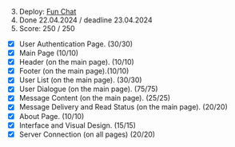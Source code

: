 
3. Deploy: [Fun Chat](https://rolling-scopes-school.github.io/demetrius81-JSFE2023Q4)
4. Done 22.04.2024 / deadline 23.04.2024
5. Score: 250 / 250

- [x] User Authentication Page. (30/30)
- [x] Main Page (10/10)
- [x] Header (on the main page). (10/10)
- [x] Footer (on the main page).(10/10)
- [x] User List (on the main page). (30/30)
- [x] User Dialogue (on the main page). (75/75)
- [x] Message Content (on the main page). (25/25)
- [x] Message Delivery and Read Status (on the main page). (20/20)
- [x] About Page. (10/10)
- [x] Interface and Visual Design. (15/15)
- [x] Server Connection (on all pages) (20/20)